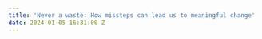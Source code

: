 ```yaml
---
title: 'Never a waste: How missteps can lead us to meaningful change'
date: 2024-01-05 16:31:00 Z
---
```


